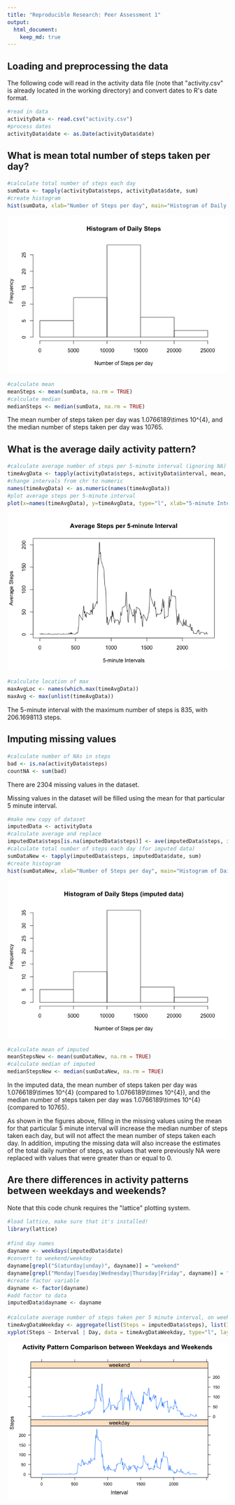 ```yaml
---
title: "Reproducible Research: Peer Assessment 1"
output: 
  html_document:
    keep_md: true
---
```



## Loading and preprocessing the data

The following code will read in the activity data file (note that "activity.csv" is already located in the working directory) and convert dates to R's date format.


```r
#read in data
activityData <- read.csv("activity.csv")
#process dates
activityData$date <- as.Date(activityData$date)
```


## What is mean total number of steps taken per day?


```r
#calculate total number of steps each day
sumData <- tapply(activityData$steps, activityData$date, sum)
#create histogram
hist(sumData, xlab="Number of Steps per day", main="Histogram of Daily Steps")
```

![](PA1_template_files/figure-html/unnamed-chunk-2-1.png)<!-- -->


```r
#calculate mean
meanSteps <- mean(sumData, na.rm = TRUE)
#calculate median
medianSteps <- median(sumData, na.rm = TRUE)
```

The mean number of steps taken per day was 1.0766189\times 10^{4}, and the median number of steps taken per day was 10765.

## What is the average daily activity pattern?


```r
#calculate average number of steps per 5-minute interval (ignoring NA)
timeAvgData <- tapply(activityData$steps, activityData$interval, mean, na.rm=TRUE, simplify=FALSE)
#change intervals from chr to numeric
names(timeAvgData) <- as.numeric(names(timeAvgData))
#plot average steps per 5-minute interval
plot(x=names(timeAvgData), y=timeAvgData, type="l", xlab="5-minute Intervals", ylab="Average Steps", main="Average Steps per 5-minute Interval")
```

![](PA1_template_files/figure-html/unnamed-chunk-4-1.png)<!-- -->

```r
#calculate location of max
maxAvgLoc <- names(which.max(timeAvgData))
maxAvg <- max(unlist(timeAvgData))
```

The 5-minute interval with the maximum number of steps is 835, with 206.1698113 steps.

## Imputing missing values


```r
#calculate number of NAs in steps
bad <- is.na(activityData$steps)
countNA <- sum(bad)
```

There are 2304 missing values in the dataset.

Missing values in the dataset will be filled using the mean for that particular 5 minute interval.


```r
#make new copy of dataset
imputedData <- activityData
#calculate average and replace
imputedData$steps[is.na(imputedData$steps)] <- ave(imputedData$steps, imputedData$interval, FUN=function(x)mean(x, na.rm=TRUE))[is.na(imputedData$steps)]
#calculate total number of steps each day (for imputed data)
sumDataNew <- tapply(imputedData$steps, imputedData$date, sum)
#create histogram
hist(sumDataNew, xlab="Number of Steps per day", main="Histogram of Daily Steps (imputed data)")
```

![](PA1_template_files/figure-html/unnamed-chunk-6-1.png)<!-- -->


```r
#calculate mean of imputed
meanStepsNew <- mean(sumDataNew, na.rm = TRUE)
#calculate median of imputed
medianStepsNew <- median(sumDataNew, na.rm = TRUE)
```

In the imputed data, the mean number of steps taken per day was 1.0766189\times 10^{4} (compared to 1.0766189\times 10^{4}), and the median number of steps taken per day was 1.0766189\times 10^{4} (compared to 10765).

As shown in the figures above, filling in the missing values using the mean for that particular 5 minute interval will increase the median number of steps taken each day, but will not affect the mean number of steps taken each day.
In addition, imputing the missing data will also increase the estimates of the total daily number of steps, as values that were previously NA were replaced with values that were greater than or equal to 0.

## Are there differences in activity patterns between weekdays and weekends?

Note that this code chunk requires the "lattice" plotting system.


```r
#load lattice, make sure that it's installed!
library(lattice)

#find day names
dayname <- weekdays(imputedData$date)
#convert to weekend/weekday
dayname[grepl("S(aturday|unday)", dayname)] = "weekend"
dayname[grepl("Monday|Tuesday|Wednesday|Thursday|Friday", dayname)] = "weekday"
#create factor variable
dayname <- factor(dayname)
#add factor to data
imputedData$dayname <- dayname

#calculate average number of steps taken per 5 minute interval, on weekdays compared to weekends
timeAvgDataWeekday <- aggregate(list(Steps = imputedData$steps), list(Interval = imputedData$interval, Day = imputedData$dayname), FUN = mean)
xyplot(Steps ~ Interval | Day, data = timeAvgDataWeekday, type="l", layout = c(1, 2), main="Activity Pattern Comparison between Weekdays and Weekends")
```

![](PA1_template_files/figure-html/unnamed-chunk-8-1.png)<!-- -->



